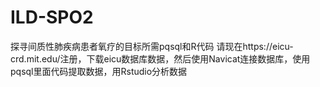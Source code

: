 # ILD-SPO2
探寻间质性肺疾病患者氧疗的目标所需pqsql和R代码
请现在https://eicu-crd.mit.edu/注册，下载eicu数据库数据，然后使用Navicat连接数据库，使用pqsql里面代码提取数据，用Rstudio分析数据
